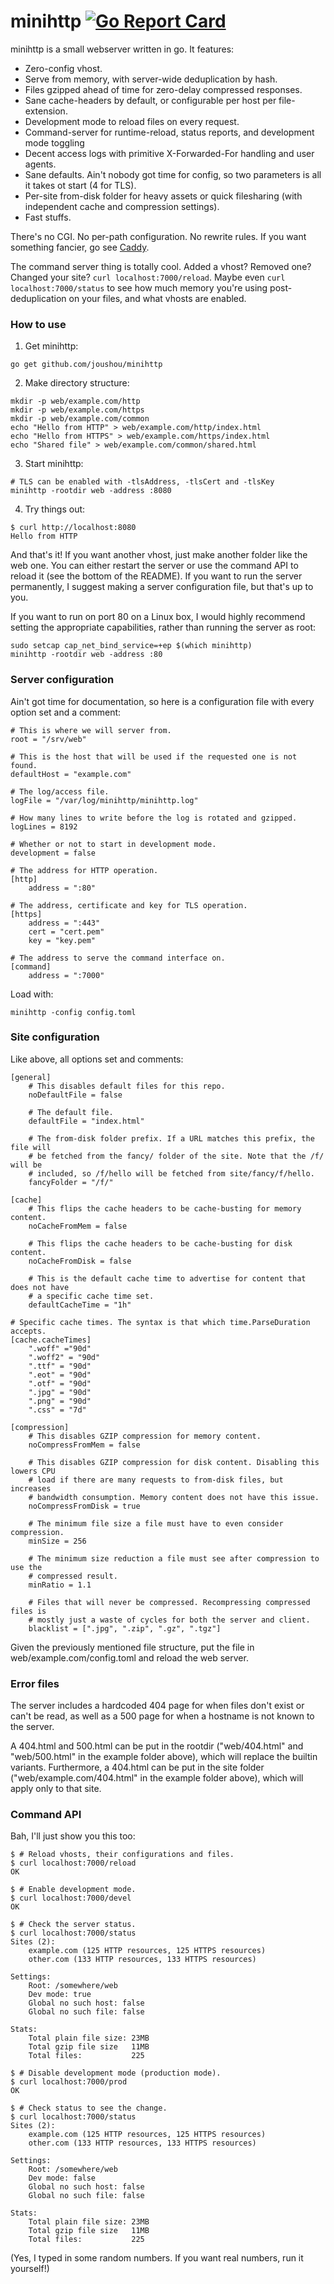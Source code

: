 # minihttp [![Go Report Card](https://goreportcard.com/badge/github.com/joushou/minihttp)](https://goreportcard.com/report/github.com/joushou/minihttp)

minihttp is a small webserver written in go. It features:

* Zero-config vhost.
* Serve from memory, with server-wide deduplication by hash.
* Files gzipped ahead of time for zero-delay compressed responses.
* Sane cache-headers by default, or configurable per host per file-extension.
* Development mode to reload files on every request.
* Command-server for runtime-reload, status reports, and development mode toggling
* Decent access logs with primitive X-Forwarded-For handling and user agents.
* Sane defaults. Ain't nobody got time for config, so two parameters is all it takes ot start (4 for TLS).
* Per-site from-disk folder for heavy assets or quick filesharing (with independent cache and compression settings).
* Fast stuffs.

There's no CGI. No per-path configuration. No rewrite rules. If you want something fancier, go see [Caddy](https://caddyserver.com).

The command server thing is totally cool. Added a vhost? Removed one? Changed your site? `curl localhost:7000/reload`. Maybe even `curl localhost:7000/status` to see how much memory you're using post-deduplication on your files, and what vhosts are enabled.

### How to use

1. Get minihttp:
```text
go get github.com/joushou/minihttp
```

2. Make directory structure:
```text
mkdir -p web/example.com/http
mkdir -p web/example.com/https
mkdir -p web/example.com/common
echo "Hello from HTTP" > web/example.com/http/index.html
echo "Hello from HTTPS" > web/example.com/https/index.html
echo "Shared file" > web/example.com/common/shared.html
```

3. Start minihttp:
```text
# TLS can be enabled with -tlsAddress, -tlsCert and -tlsKey
minihttp -rootdir web -address :8080
```

4. Try things out:
```text
$ curl http://localhost:8080
Hello from HTTP
```

And that's it! If you want another vhost, just make another folder like the web one. You can either restart the server or use the command API to reload it (see the bottom of the README). If you want to run the server permanently, I suggest making a server configuration file, but that's up to you.

If you want to run on port 80 on a Linux box, I would highly recommend setting the appropriate capabilities, rather than running the server as root:
```text
sudo setcap cap_net_bind_service=+ep $(which minihttp)
minihttp -rootdir web -address :80
```

### Server configuration

Ain't got time for documentation, so here is a configuration file with every option set and a comment:

```text
# This is where we will server from.
root = "/srv/web"

# This is the host that will be used if the requested one is not found.
defaultHost = "example.com"

# The log/access file.
logFile = "/var/log/minihttp/minihttp.log"

# How many lines to write before the log is rotated and gzipped.
logLines = 8192

# Whether or not to start in development mode.
development = false

# The address for HTTP operation.
[http]
    address = ":80"

# The address, certificate and key for TLS operation.
[https]
    address = ":443"
    cert = "cert.pem"
    key = "key.pem"

# The address to serve the command interface on.
[command]
    address = ":7000"
```

Load with:
```text
minihttp -config config.toml
```

### Site configuration

Like above, all options set and comments:

```text
[general]
    # This disables default files for this repo.
    noDefaultFile = false

    # The default file.
    defaultFile = "index.html"

    # The from-disk folder prefix. If a URL matches this prefix, the file will
    # be fetched from the fancy/ folder of the site. Note that the /f/ will be
    # included, so /f/hello will be fetched from site/fancy/f/hello.
    fancyFolder = "/f/"

[cache]
    # This flips the cache headers to be cache-busting for memory content.
    noCacheFromMem = false

    # This flips the cache headers to be cache-busting for disk content.
    noCacheFromDisk = false

    # This is the default cache time to advertise for content that does not have
    # a specific cache time set.
    defaultCacheTime = "1h"

# Specific cache times. The syntax is that which time.ParseDuration accepts.
[cache.cacheTimes]
    ".woff" ="90d"
    ".woff2" = "90d"
    ".ttf" = "90d"
    ".eot" = "90d"
    ".otf" = "90d"
    ".jpg" = "90d"
    ".png" = "90d"
    ".css" = "7d"

[compression]
    # This disables GZIP compression for memory content.
    noCompressFromMem = false

    # This disables GZIP compression for disk content. Disabling this lowers CPU
    # load if there are many requests to from-disk files, but increases
    # bandwidth consumption. Memory content does not have this issue.
    noCompressFromDisk = true

    # The minimum file size a file must have to even consider compression.
    minSize = 256

    # The minimum size reduction a file must see after compression to use the
    # compressed result.
    minRatio = 1.1

    # Files that will never be compressed. Recompressing compressed files is
    # mostly just a waste of cycles for both the server and client.
    blacklist = [".jpg", ".zip", ".gz", ".tgz"]
```

Given the previously mentioned file structure, put the file in web/example.com/config.toml and reload the web server.

### Error files

The server includes a hardcoded 404 page for when files don't exist or can't be read, as well as a 500 page for when a hostname is not known to the server.

A 404.html and 500.html can be put in the rootdir ("web/404.html" and "web/500.html" in the example folder above), which will replace the builtin variants. Furthermore, a 404.html can be put in the site folder ("web/example.com/404.html" in the example folder above), which will apply only to that site.

### Command API

Bah, I'll just show you this too:

```text
$ # Reload vhosts, their configurations and files.
$ curl localhost:7000/reload
OK

$ # Enable development mode.
$ curl localhost:7000/devel
OK

$ # Check the server status.
$ curl localhost:7000/status
Sites (2):
	example.com (125 HTTP resources, 125 HTTPS resources)
	other.com (133 HTTP resources, 133 HTTPS resources)

Settings:
	Root: /somewhere/web
	Dev mode: true
	Global no such host: false
	Global no such file: false

Stats:
	Total plain file size: 23MB
	Total gzip file size   11MB
	Total files:           225

$ # Disable development mode (production mode).
$ curl localhost:7000/prod
OK

$ # Check status to see the change.
$ curl localhost:7000/status
Sites (2):
	example.com (125 HTTP resources, 125 HTTPS resources)
	other.com (133 HTTP resources, 133 HTTPS resources)

Settings:
	Root: /somewhere/web
	Dev mode: false
	Global no such host: false
	Global no such file: false

Stats:
	Total plain file size: 23MB
	Total gzip file size   11MB
	Total files:           225
```

(Yes, I typed in some random numbers. If you want real numbers, run it yourself!)
